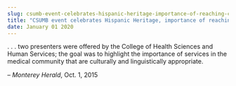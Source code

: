 ```yaml
---
slug: csumb-event-celebrates-hispanic-heritage-importance-of-reaching-community
title: "CSUMB event celebrates Hispanic Heritage, importance of reaching community"
date: January 01 2020
---
```


<p>. . . two presenters were offered by the College of Health Sciences and Human Services; the goal was to highlight the importance of services in the medical community that are culturally and linguistically appropriate.
</p><p>– <em>Monterey Herald</em>, Oct. 1, 2015
</p>
